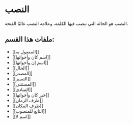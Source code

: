 # النصب

النصب هو الحالة التي تنصب فيها الكلمة، وعلامة النصب غالبًا الفتحة.

## ملفات هذا القسم:

- [[المفعول به]]
- [[اسم كان وأخواتها]]
- [[اسم إن وأخواتها]]
- [[الحال]]
- [[المصدر]]
- [[التمييز]]
- [[المستثنى]]
- [[المنادى]]
- [[خبر كان وأخواتها]]
- [[ظرف الزمان]]
- [[ظرف المكان]]
- [[التابع للمنصوب]]
- [[اسم لا]]
